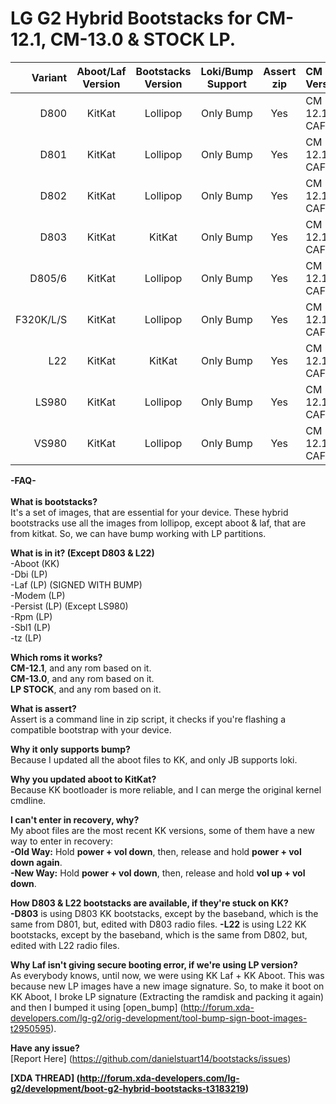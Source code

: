 LG G2 Hybrid Bootstacks for CM-12.1, CM-13.0 & STOCK LP.
==========================================================

Variant   | Aboot/Laf Version | Bootstacks Version | Loki/Bump Support | Assert zip | CM Version
---------:|:-----------------:|:------------------:|:-----------------:|:----------:|:------------
D800      | KitKat 	          | Lollipop           | Only Bump		     | Yes  	    | CM 12.1 CAF
D801      | KitKat   	        | Lollipop           | Only Bump		     | Yes  	    | CM 12.1 CAF
D802      | KitKat	   	      | Lollipop           | Only Bump 		  	 | Yes 		    | CM 12.1 CAF
D803      | KitKat	   	      | KitKat             | Only Bump 		 	   | Yes 		    | CM 12.1 CAF
D805/6    | KitKat	   	      | Lollipop           | Only Bump 		 	   | Yes 		    | CM 12.1 CAF
F320K/L/S | KitKat     	      | Lollipop           | Only Bump		   	 | Yes  	    | CM 12.1 CAF
L22       | KitKat  	   	    | KitKat           | Only Bump		   	 | Yes		    | CM 12.1 CAF
LS980     | KitKat  	   	    | Lollipop           | Only Bump		   	 | Yes		    | CM 12.1 CAF
VS980     | KitKat 	   	      | Lollipop           | Only Bump		   	 | Yes 		    | CM 12.1 CAF

<b>-FAQ-</b> <br/> <br/>
<b>What is bootstacks?</b>  <br/>
It's a set of images, that are essential for your device. These hybrid bootstracks use all the images from lollipop, except aboot & laf, that are from kitkat. So, we can have bump working with LP partitions.

<b>What is in it? (Except D803 & L22)</b><br/>
-Aboot (KK)<br/>
-Dbi (LP)<br/>
-Laf (LP) (SIGNED WITH BUMP)<br/>
-Modem (LP)<br/>
-Persist (LP) (Except LS980)<br/>
-Rpm (LP)<br/>
-Sbl1  (LP)<br/>
-tz (LP)<br/>

<b>Which roms it works?</b> <br/>
<b>CM-12.1</b>, and any rom based on it.<br/>
<b>CM-13.0</b>, and any rom based on it.<br/>
<b>LP STOCK</b>, and any rom based on it.<br/>

<b>What is assert?</b> <br/>
Assert is a command line in zip script, it checks if you're flashing a compatible bootstrap with your device.

<b>Why it only supports bump?</b> <br/>
Because I updated all the aboot files to KK, and only JB supports loki.

<b>Why you updated aboot to KitKat?</b> <br/>
Because KK bootloader is more reliable, and I can merge the original kernel cmdline.

<b>I can't enter in recovery, why?</b> <br/>
My aboot files are the most recent KK versions, some of them have a new way to enter in recovery:<br/>
<b>-Old Way:</b> Hold <b>power + vol down</b>, then, release and hold <b>power + vol down again</b>.<br/>
<b>-New Way:</b> Hold <b>power + vol down</b>, then, release and hold <b>vol up + vol down</b>.

<b>How D803 & L22 bootstacks are available, if they're stuck on KK?</b> <br/>
<b>-D803</b> is using D803 KK bootstacks, except by the baseband, which is the same from D801, but, edited with D803 radio files.
<b>-L22</b> is using L22 KK bootstacks, except by the baseband, which is the same from D802, but, edited with L22 radio files.

<b>Why Laf isn't giving secure booting error, if we're using LP version?</b> <br/>
As everybody knows, until now, we were using KK Laf + KK Aboot. This was because new LP images have a new image signature. So, to make it boot on KK Aboot, I broke LP signature (Extracting the ramdisk and packing it again) and then I bumped it using [open_bump] (http://forum.xda-developers.com/lg-g2/orig-development/tool-bump-sign-boot-images-t2950595).

<b>Have any issue?</b> <br/>
[Report Here] (https://github.com/danielstuart14/bootstacks/issues)

<b>[XDA THREAD] (http://forum.xda-developers.com/lg-g2/development/boot-g2-hybrid-bootstacks-t3183219)</b>
